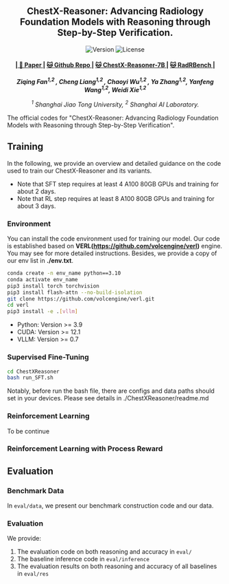 <p align="center" width="100%">
</p>

<div id="top" align="center">

ChestX-Reasoner: Advancing Radiology Foundation Models with Reasoning through Step-by-Step Verification.
-----------------------------
<img src="https://img.shields.io/badge/Version-1.0.0-blue.svg" alt="Version"> 
<img src="https://img.shields.io/badge/License-Apache_2.0-green.svg" alt="License">

<h4> |<a href="https://arxiv.org/pdf/2504.20930?"> 📑 Paper </a> |
<a href="https://github.com/MAGIC-AI4Med/ChestX-Reasoner"> 🐱 Github Repo </a> |
<a href="https://huggingface.co/byrLLCC/ChestX-Reasoner"> 🐱 ChestX-Reasoner-7B </a> |
  <a href="https://huggingface.co/byrLLCC/ChestX-Reasoner"> 🐱 RadRBench </a> |
</h4>

<!-- **Authors:** -->
_**Ziqing Fan<sup>1,2 </sup>, Cheng Liang<sup>1,2 </sup>, Chaoyi Wu<sup>1,2 </sup>, Ya Zhang<sup>1,2</sup>, Yanfeng Wang<sup>1,2</sup>, Weidi Xie<sup>1,2</sup>**_


<!-- **Affiliations:** -->

_<sup>1</sup> Shanghai Jiao Tong University,
<sup>2</sup> Shanghai AI Laboratory._

</div>

The official codes for "ChestX-Reasoner: Advancing Radiology Foundation Models with Reasoning through Step-by-Step Verification".  

## Training
In the following, we provide an overview and detailed guidance on the code used to train our ChestX-Reasoner and its variants.  
* Note that SFT step requires at least 4 A100 80GB GPUs and training for about 2 days.  
* Note that RL step requires at least 8 A100 80GB GPUs and training for about 3 days.  
### Environment  
You can install the code environment used for training our model. Our code is established based on **VERL(https://github.com/volcengine/verl)** engine. You may see for more detailed instructions. Besides, we provide a copy of our env list in **./env.txt**.  
```bash
conda create -n env_name python==3.10
conda activate env_name
pip3 install torch torchvision
pip3 install flash-attn --no-build-isolation
git clone https://github.com/volcengine/verl.git
cd verl
pip3 install -e .[vllm]
```
* Python: Version >= 3.9  
* CUDA: Version >= 12.1  
* VLLM: Version >= 0.7  
### Supervised Fine-Tuning  
```bash
cd ChestXReasoner
bash run_SFT.sh
```
Notably, before run the bash file, there are configs and data paths should set in your devices. Please see details in ./ChestXReasoner/readme.md  


### Reinforcement Learning  
To be continue  

### Reinforcement Learning with Process Reward  

## Evaluation

### Benchmark Data  
In `eval/data`, we present our benchmark construction code and our data.
### Evaluation  
We provide:
1. The evaluation code on both reasoning and accuracy in `eval/`
2. The baseline inference code in `eval/inference`
3. The evaluation results on both reasoning and accuracy of all baselines in `eval/res`

